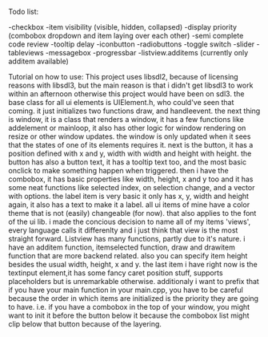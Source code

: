 Todo list:


-checkbox
-item visibility (visible, hidden, collapsed)
-display priority (combobox dropdown and item laying over each other)
-semi complete code review
-tooltip delay
-iconbutton
-radiobuttons
-toggle switch
-slider
-tableviews
-messagebox
-progressbar
-listview.additems (currently only additem available)


Tutorial on how to use:
This project uses libsdl2, because of licensing reasons with libsdl3, but the main reason is that i didn't get libsdl3 to work within an afternoon
otherwise this project would have been on sdl3.
the base class for all ui elements is UIElement.h, who could've seen that coming. it just initializes two functions draw, and handleevent. the next thing is window, it is a class that renders a window, it has a few functions like addelement or mainloop,  it also has other logic for window rendering on resize or other window updates. the window is only updated when it sees that the states of one of its elements requires it. next is the button, it has a position defined with x and y, width with width and height with height. the button has also a button text, it has a tooltip text too, and the most basic onclick to make something happen when triggered. then i have the combobox, it has basic properties like width, height, x and y too and it has some neat functions like selected index, on selection change, and a vector with options. the label item is very basic it only has x, y, width and height again, it also has a text to make it a label. all ui items of mine have a color theme that is not (easily) changeable (for now). that also applies to the font of the ui lib. i made the concious decision to name all of my items 'views', every language calls it differenlty and i just think that view is the most straight forward. Listview has many functions, partly due to it's nature. i have an additem function, itemselected  function, draw and drawitem function that are more backend related. also you can specify item height besides the usual width, height, x and y. the last item i have right now is the textinput element,it has some fancy caret position stuff, supports placeholders  but is unremarkable otherwise. additionaly i want to prefix that if you have your main function in your main.cpp, you have to be careful because the order in which items are initialized is the priority they are going to have. i.e. if you have a combobox in the top of your window, you might want to init it before the button below it because the combobox list might clip below that button because of the layering.
